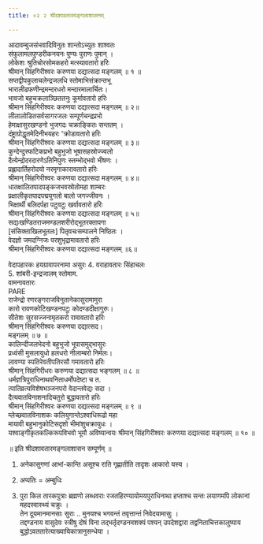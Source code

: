 ```yaml
---
title: ०२ २ श्रीदशावतारमङ्गलाशासनम्

---
```


 आदावम्बुजसंभवादिविनुतः शान्तोऽच्युतः शाश्वतः  
संफुलामलपुण्डरीकनयनः पुण्यः पुराणः पुमान् ।  
लोकेशः श्रुतिचोरसोमकहरो मत्स्यावतारो हरिः  
श्रीमान् सिंहगिरीश्वरः करुणया दद्यात्सदा मङ्गलम् ॥ १ ॥  
सप्तद्वीपकुलाचलेन्द्रजलधि स्तोमाभिसंक्रान्तभू  
भारालीढफणीन्द्रमन्दरधरो मन्दारमालार्चितः।  
भावजो बहुचक्रलाञ्छिततनुः कूर्मावतारो हरिः  
श्रीमान सिंहगिरीश्वरः करुणया दद्यात्सदा मङ्गलम् ॥ २॥  
लीलालोडितसर्वसागरजलः सम्पूर्णचन्द्रप्रभो  
हेमाक्षासुरखण्डनो भुजगदः चक्राङ्कितः सन्ततम् ।  
दंष्ट्राग्रोद्धृतमेदिनीभयहरः 'क्रोडावतारो हरिः  
श्रीमान् सिंहगिरीश्वरः करुणया दद्यात्सदा मङ्गलम् ॥ ३॥  
कुन्देन्दुस्फटिकप्रभो बहुभुजो भूषासहस्रोज्ज्वलो  
दैत्येन्द्रोदरदारणेऽतिनिपुणः स्तम्भोद्भवो भीषणः ।  
प्रह्लादार्तिहरोदयो नरमृगाकारावतारो हरिः  
श्रीमान् सिंहगिरीश्वरः करुणया दद्यात्सदा मङ्गलम् ॥ ४॥  
धातक्षालितपादपङ्कजभवस्रोतोमहा शाम्बरः  
प्रक्षालीकृतपादपद्मयुगलो बालो जगज्जीवनः ।  
भिक्षार्थी बलिदर्पहा पटुवटुः खर्वावतारो हरिः  
श्रीमान् सिंहगिरीश्वरः करुणया दद्यात्सदा मङ्गलम् ॥ ५॥  
सद्यःखण्डितराजमण्डलशरीरोद्भूतरक्तापगा  
[संसिक्ताखिलभूतलः] पितृवचःसम्पालने निष्ठितः ।  
वेदज्ञो जमदग्निजः परशुभृद्रामावतारो हरिः  
श्रीमान् सिंहगिरीश्वरः करुणया दद्यात्सदा मङ्गलम् ॥६॥  

वेदापहारकः हयग्रावापरनामा असुरः 4. वराहावतारः सिंहाचलः  
5. शांबरी-इन्द्रजालम् स्तोमाम.  
वामनावतारः  
PARE  
राजेन्द्रो रणरङ्गराजविनुतानेकासुरामामुरा  
कारो रावणकोटिखण्डनपटुः कोदण्डदीक्षागुरुः।  
सीतेशः सुरसज्जनामृतकरो रामावतारो हरिः  
श्रीमान् सिंहगिरीश्वरः करुणया दद्यात्सद।  
मङ्गलम् ॥ ७ ॥  
कालिन्दीजलभेदनो बहुभुजो भूपासमुद्भासुरः  
प्रध्वंसी मुसलायुधो हलधरो नीलाम्बरो निर्मलः।  
लावण्या स्पतिरेवतीपतिरसौ गमावतारो हरिः  
श्रीमान् सिंहगिरीधरः करुणया दद्यात्सदा भङ्गलम् ॥ ८ ॥  
धर्मज्ञत्रिपुराधिनाथवनिताधर्मोपदेष्टा च त.  
त्पातिव्रत्यविशेषभञ्जनपरो वेदान्तवेद्यः सदा ।  
दैत्यवातविनाशनादिचतुरो बुद्धावतारो हरिः  
श्रीमान् सिंहगिरीश्वरः करुणया दद्यात्सदा मङ्गलम् ॥ ९ ॥  
म्लेच्छवातविनाशकः कलियुगान्तेऽश्वाधिरूढो महा  
मायावी बहुभानुकोटिसदृशो भीमांशुचक्रायुधः ।  
यश्वाङ्गीकृतकल्किरूपविभवो भूमौ अविष्यान्वयः श्रीमान् सिंहगिरीश्वरः करुणया दद्यात्सदा मङ्गलम् ॥ १० ॥  

॥ इति श्रीदशावतारमङ्गलाशासन सम्पूर्णम् ॥  
1. अनेकासुगणां आभां-कान्ति असूश्च राति गृह्णातीति तादृशः आकारो यस्य ।  

2. अप्पतिः = अम्बुधिः  
3. पुरा किल तारकपुत्राः ब्रह्मणो लब्धवराः रजतहिरण्यायोमयपुराधिनाथा हप्ताश्च सन्तः लयाणमपि लोकानां महदस्वास्थ्यं चक्रुः ।  
तेन दूयमानमानसाः सुराः .. मुनयश्च भगवन्तं तवृत्तान्तं निवेदयामासुः ।  
तद्दण्डनाय वासुदेवः स्त्रीषु दोषं विना तद्भर्तृदण्डनमशक्यं पश्यन् उपदेशद्वारा तद्वनिताचित्तकालुष्याय बुद्धोऽवततारेत्याख्यायिकात्रानुसन्धेया ।  
